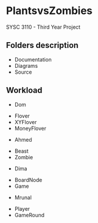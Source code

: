 # PlantsvsZombies
SYSC 3110 - Third Year Project

## Folders description
- Documentation
- Diagrams
- Source


## Workload
- Dom
* Flover 
* XYFlover
* MoneyFlover

- Ahmed
* Beast
* Zombie

- Dima
* BoardNode
* Game

- Mrunal
* Player
* GameRound